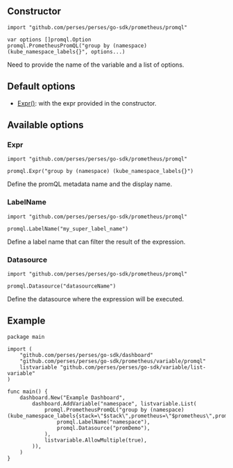 ## Constructor

```golang
import "github.com/perses/perses/go-sdk/prometheus/promql"

var options []promql.Option
promql.PrometheusPromQL("group by (namespace) (kube_namespace_labels{}", options...)
```

Need to provide the name of the variable and a list of options.

## Default options

- [Expr()](#expr): with the expr provided in the constructor.

## Available options

### Expr

```golang
import "github.com/perses/perses/go-sdk/prometheus/promql" 

promql.Expr("group by (namespace) (kube_namespace_labels{}")
```

Define the promQL metadata name and the display name.

### LabelName

```golang
import "github.com/perses/perses/go-sdk/prometheus/promql"

promql.LabelName("my_super_label_name")
```

Define a label name that can filter the result of the expression.

### Datasource

```golang
import "github.com/perses/perses/go-sdk/prometheus/promql"

promql.Datasource("datasourceName")
```

Define the datasource where the expression will be executed.

## Example

```golang
package main

import (
	"github.com/perses/perses/go-sdk/dashboard"
	"github.com/perses/perses/go-sdk/prometheus/variable/promql"
	listvariable "github.com/perses/perses/go-sdk/variable/list-variable"
)

func main() {
	dashboard.New("Example Dashboard",
		dashboard.AddVariable("namespace", listvariable.List(
			promql.PrometheusPromQL("group by (namespace) (kube_namespace_labels{stack=\"$stack\",prometheus=\"$prometheus\",prometheus_namespace=\"$prometheus_namespace\"})", 
				promql.LabelName("namespace"), 
				promql.Datasource("promDemo"), 
            ),
			listvariable.AllowMultiple(true),
		)),
	)
}
```